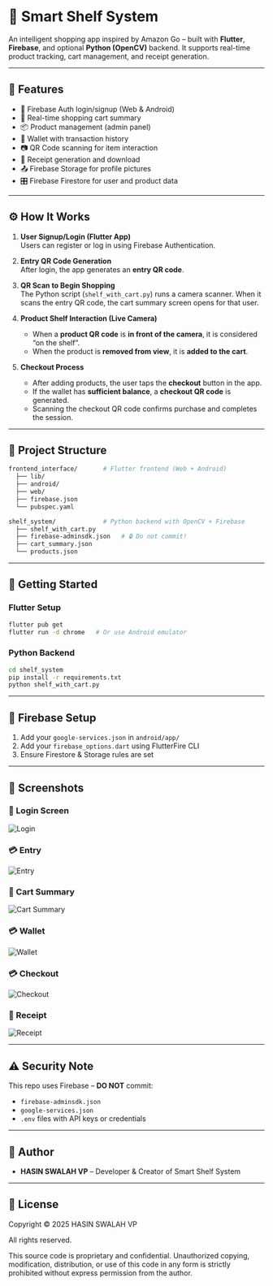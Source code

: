 
# 📱 Smart Shelf System

An intelligent shopping app inspired by Amazon Go – built with **Flutter**, **Firebase**, and optional **Python (OpenCV)** backend. It supports real-time product tracking, cart management, and receipt generation.

---

## 🚀 Features

- 🔐 Firebase Auth login/signup (Web & Android)
- 🛒 Real-time shopping cart summary
- 📦 Product management (admin panel)
- 💸 Wallet with transaction history
- 📷 QR Code scanning for item interaction
- 📁 Receipt generation and download
- 📤 Firebase Storage for profile pictures
- 🎛️ Firebase Firestore for user and product data

---

## ⚙️ How It Works

1. **User Signup/Login (Flutter App)**  
   Users can register or log in using Firebase Authentication.

2. **Entry QR Code Generation**  
   After login, the app generates an **entry QR code**.

3. **QR Scan to Begin Shopping**  
   The Python script (`shelf_with_cart.py`) runs a camera scanner. When it scans the entry QR code, the cart summary screen opens for that user.

4. **Product Shelf Interaction (Live Camera)**  
   - When a **product QR code** is **in front of the camera**, it is considered “on the shelf”.
   - When the product is **removed from view**, it is **added to the cart**.

5. **Checkout Process**
   - After adding products, the user taps the **checkout** button in the app.
   - If the wallet has **sufficient balance**, a **checkout QR code** is generated.
   - Scanning the checkout QR code confirms purchase and completes the session.

---

## 📂 Project Structure

```bash
frontend_interface/       # Flutter frontend (Web + Android)
  ├── lib/
  ├── android/
  ├── web/
  ├── firebase.json
  └── pubspec.yaml

shelf_system/             # Python backend with OpenCV + Firebase
  ├── shelf_with_cart.py
  ├── firebase-adminsdk.json   # 🔒 Do not commit!
  ├── cart_summary.json
  └── products.json
```

---

## 🔧 Getting Started

### Flutter Setup

```bash
flutter pub get
flutter run -d chrome   # Or use Android emulator
```

### Python Backend

```bash
cd shelf_system
pip install -r requirements.txt
python shelf_with_cart.py
```

---

## 🔐 Firebase Setup

1. Add your `google-services.json` in `android/app/`
2. Add your `firebase_options.dart` using FlutterFire CLI
3. Ensure Firestore & Storage rules are set

---

## 📸 Screenshots

### 🔐 Login Screen
![Login](frontend_interface/assets/screenshots/login.jpeg)

### 💳 Entry
![Entry](frontend_interface/assets/screenshots/entry.jpeg)

### 🛒 Cart Summary
![Cart Summary](frontend_interface/assets/screenshots/cart_summary.jpeg)

### 💳 Wallet
![Wallet](frontend_interface/assets/screenshots/wallet.jpeg)

### 💳 Checkout
![Checkout](frontend_interface/assets/screenshots/Checkout.jpeg)

### 🧾 Receipt
![Receipt](frontend_interface/assets/screenshots/receipt.jpeg)

---

## ⚠️ Security Note

This repo uses Firebase – **DO NOT** commit:
- `firebase-adminsdk.json`
- `google-services.json`
- `.env` files with API keys or credentials

---

## 🧠 Author

- **HASIN SWALAH VP** – Developer & Creator of Smart Shelf System

---

## 📄 License

Copyright © 2025 HASIN SWALAH VP

All rights reserved.

This source code is proprietary and confidential. Unauthorized copying, modification, distribution, or use of this code in any form is strictly prohibited without express permission from the author.

